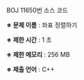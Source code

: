 BOJ 11650번 소스 코드

<b>※ 문제 이름</b> : 좌표 정렬하기

<b>※ 제한 시간</b> : 1 초

<b>※ 제한 메모리</b> : 256 MB

<b>※ 제출 언어</b> : C++

